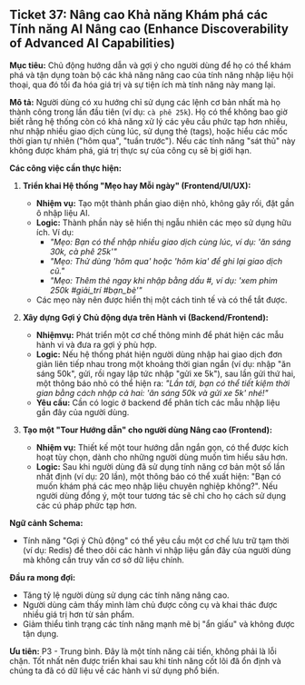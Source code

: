 ## Ticket 37: Nâng cao Khả năng Khám phá các Tính năng AI Nâng cao (Enhance Discoverability of Advanced AI Capabilities)

**Mục tiêu:** Chủ động hướng dẫn và gợi ý cho người dùng để họ có thể khám phá và tận dụng toàn bộ các khả năng nâng cao của tính năng nhập liệu hội thoại, qua đó tối đa hóa giá trị và sự tiện ích mà tính năng này mang lại.

**Mô tả:**
Người dùng có xu hướng chỉ sử dụng các lệnh cơ bản nhất mà họ thành công trong lần đầu tiên (ví dụ: `cà phê 25k`). Họ có thể không bao giờ biết rằng hệ thống còn có khả năng xử lý các yêu cầu phức tạp hơn nhiều, như nhập nhiều giao dịch cùng lúc, sử dụng thẻ (tags), hoặc hiểu các mốc thời gian tự nhiên ("hôm qua", "tuần trước"). Nếu các tính năng "sát thủ" này không được khám phá, giá trị thực sự của công cụ sẽ bị giới hạn.

**Các công việc cần thực hiện:**

1.  **Triển khai Hệ thống "Mẹo hay Mỗi ngày" (Frontend/UI/UX):**
    -   **Nhiệm vụ:** Tạo một thành phần giao diện nhỏ, không gây rối, đặt gần ô nhập liệu AI.
    -   **Logic:** Thành phần này sẽ hiển thị ngẫu nhiên các mẹo sử dụng hữu ích. Ví dụ:
        -   *"Mẹo: Bạn có thể nhập nhiều giao dịch cùng lúc, ví dụ: 'ăn sáng 30k, cà phê 25k'"*
        -   *"Mẹo: Thử dùng 'hôm qua' hoặc 'hôm kia' để ghi lại giao dịch cũ."*
        -   *"Mẹo: Thêm thẻ ngay khi nhập bằng dấu #, ví dụ: 'xem phim 250k #giải_trí #bạn_bè'"*
    -   Các mẹo này nên được hiển thị một cách tinh tế và có thể tắt được.

2.  **Xây dựng Gợi ý Chủ động dựa trên Hành vi (Backend/Frontend):**
    -   **Nhiệmvụ:** Phát triển một cơ chế thông minh để phát hiện các mẫu hành vi và đưa ra gợi ý phù hợp.
    -   **Logic:** Nếu hệ thống phát hiện người dùng nhập hai giao dịch đơn giản liên tiếp nhau trong một khoảng thời gian ngắn (ví dụ: nhập "ăn sáng 50k", gửi, rồi ngay lập tức nhập "gửi xe 5k"), sau lần gửi thứ hai, một thông báo nhỏ có thể hiện ra: *"Lần tới, bạn có thể tiết kiệm thời gian bằng cách nhập cả hai: 'ăn sáng 50k và gửi xe 5k' nhé!"*
    -   **Yêu cầu:** Cần có logic ở backend để phân tích các mẫu nhập liệu gần đây của người dùng.

3.  **Tạo một "Tour Hướng dẫn" cho người dùng Nâng cao (Frontend):**
    -   **Nhiệm vụ:** Thiết kế một tour hướng dẫn ngắn gọn, có thể được kích hoạt tùy chọn, dành cho những người dùng muốn tìm hiểu sâu hơn.
    -   **Logic:** Sau khi người dùng đã sử dụng tính năng cơ bản một số lần nhất định (ví dụ: 20 lần), một thông báo có thể xuất hiện: "Bạn có muốn khám phá các mẹo nhập liệu chuyên nghiệp không?". Nếu người dùng đồng ý, một tour tương tác sẽ chỉ cho họ cách sử dụng các cú pháp phức tạp hơn.

**Ngữ cảnh Schema:**
-   Tính năng "Gợi ý Chủ động" có thể yêu cầu một cơ chế lưu trữ tạm thời (ví dụ: Redis) để theo dõi các hành vi nhập liệu gần đây của người dùng mà không cần truy vấn cơ sở dữ liệu chính.

**Đầu ra mong đợi:**
-   Tăng tỷ lệ người dùng sử dụng các tính năng nâng cao.
-   Người dùng cảm thấy mình làm chủ được công cụ và khai thác được nhiều giá trị hơn từ sản phẩm.
-   Giảm thiểu tình trạng các tính năng mạnh mẽ bị "ẩn giấu" và không được tận dụng.

**Ưu tiên:** P3 - Trung bình. Đây là một tính năng cải tiến, không phải là lỗi chặn. Tốt nhất nên được triển khai sau khi tính năng cốt lõi đã ổn định và chúng ta đã có dữ liệu về các hành vi sử dụng phổ biến.
